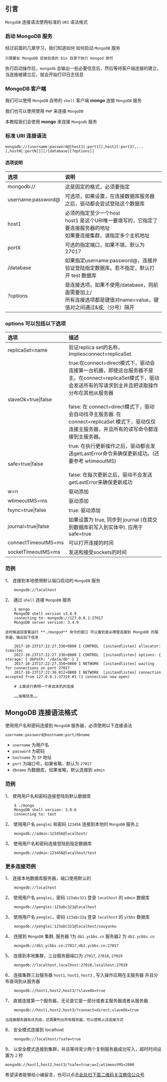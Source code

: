 ## 引言
`MongoDB` 连接语法使用标准的 `URI` 语法格式

### 启动 MongoDB 服务 ###

经过前面的几章学习，我们知道如何 如何启动 `MongoDB` 服务

```
只需要在 MongoDB 安装目录的 bin 目录下执行 mongod 即可
```

执行启动操作后，`mongodb` 会输出一些必要信息后，然后等待客户端连接的建立，当连接被建立后，就会开始打印日志信息

### MongoDB 客户端 ###

我们可以使用 `MongoDB` 自带的 `shell` 客户端 **mongo** 连接 `MongoDB` 服务

我们也可以使用使用 `PHP` 来连接 `MongoDB`

本教程我们会使用 **mongo** 来连接 `Mongodb` 服务

### 标准 URI 连接语法 ###

```
mongodb://[username:password@]host1[:port1][,host2[:port2],...[,hostN[:portN]]][/[database][?options]]
```

#### 选项说明 ####

<table> 
 <thead> 
  <tr> 
   <th align="left">选项</th> 
   <th align="left">说明</th> 
  </tr> 
 </thead> 
 <tbody> 
  <tr> 
   <td align="left">mongodb://</td> 
   <td align="left">这是固定的格式，必须要指定</td> 
  </tr> 
  <tr> 
   <td align="left">username:password@</td> 
   <td align="left">可选项，如果设置，在连接数据库服务器之后，驱动都会尝试登陆这个数据库</td> 
  </tr> 
  <tr> 
   <td align="left">host1</td> 
   <td align="left">必须的指定至少一个host<br>host1 是这个URI唯一要填写的，它指定了要连接服务器的地址<br>如果要连接集群，请指定多个主机地址</td> 
  </tr> 
  <tr> 
   <td align="left">portX</td> 
   <td align="left">可选的指定端口，如果不填，默认为27017</td> 
  </tr> 
  <tr> 
   <td align="left">/database</td> 
   <td align="left">如果指定username:password@，连接并验证登陆指定数据库。若不指定，默认打开 test 数据库</td> 
  </tr> 
  <tr> 
   <td align="left">?options</td> 
   <td align="left">是连接选项。如果不使用/database，则前面需要加上/<br>所有连接选项都是键值对name=value，键值对之间通过&或;（分号）隔开</td> 
  </tr> 
 </tbody> 
</table>

### options 可以包括以下选项 ###

<table> 
 <thead> 
  <tr> 
   <th align="left">选项</th> 
   <th align="left">描述</th> 
  </tr> 
 </thead> 
 <tbody> 
  <tr> 
   <td align="left">replicaSet=name</td> 
   <td align="left">验证replica set的名称，Impliesconnect=replicaSet.</td> 
  </tr> 
  <tr> 
   <td align="left">slaveOk=true|false</td> 
   <td align="left">true:在connect=direct模式下，驱动会连接第一台机器，即使这台服务器不是主。在connect=replicaSet模式下，驱动会发送所有的写请求到主并且把读取操作分布在其他从服务器<br><br>false: 在 connect=direct模式下，驱动会自动找寻主服务器. 在connect=replicaSet 模式下，驱动仅仅连接主服务器，并且所有的读写命令都连接到主服务器。</td> 
  </tr> 
  <tr> 
   <td align="left">safe=true|false</td> 
   <td align="left">true: 在执行更新操作之后，驱动都会发送getLastError命令来确保更新成功。(还要参考 wtimeoutMS)<br><br>false: 在每次更新之后，驱动不会发送getLastError来确保更新成功</td> 
  </tr> 
  <tr> 
   <td align="left">w=n</td> 
   <td align="left">驱动添加 </td> 
  </tr> 
  <tr> 
   <td align="left">wtimeoutMS=ms</td> 
   <td align="left">驱动添加 </td> 
  </tr> 
  <tr> 
   <td align="left">fsync=true|false</td> 
   <td align="left">true: 驱动添加 </td> 
  </tr> 
  <tr> 
   <td align="left">journal=true|false</td> 
   <td align="left">如果设置为 true, 同步到 journal (在提交到数据库前写入到实体中). 应用于 safe=true</td> 
  </tr> 
  <tr> 
   <td align="left">connectTimeoutMS=ms</td> 
   <td align="left">可以打开连接的时间</td> 
  </tr> 
  <tr> 
   <td align="left">socketTimeoutMS=ms</td> 
   <td align="left">发送和接受sockets的时间</td> 
  </tr> 
 </tbody> 
</table>

### 范例 ###

1、  连接到本地使用默认端口启动的 `MongoDB` 服务  
      
    
    
```
    mongodb://localhost
```
2、  通过 `shell` 连接 `MongoDB` 服务
    
```
    $ mongo
    MongoDB shell version v3.4.9
    connecting to: mongodb://127.0.0.1:27017
    MongoDB server version: 3.4.9
```
    
    这时候返回查看运行 **./mongod** 命令的窗口 可以看到是从哪里连接到 MongoDB 的服务器，输出如下信息
    
```
    2017-10-23T17:22:27.336+0800 I CONTROL  [initandlisten] allocator: tcmalloc
    2017-10-23T17:22:27.336+0800 I CONTROL  [initandlisten] options: { storage: { dbPath: "/data/db" } }
    2017-10-23T17:22:27.350+0800 I NETWORK  [initandlisten] waiting for connections on port 27017
    2017-10-23T17:22:36.012+0800 I NETWORK  [initandlisten] connection accepted from 127.0.0.1:37310 #1 (1 connection now open)
    
    # 上面该行表明一个来自本机的连接
    
    ……省略信息……
```

## MongoDB 连接语法格式 ##

使用用户名和密码连接到 `MongoDB` 服务器，必须使用以下连接语法

```
username:password@hostname:port/dbname
```

 *  `username` 为用户名
 *  `password` 为密码
 *  `hostname` 为 `IP` 地址
 *  `port` 为端口号，如果省略，默认为 `27017`
 *  `dbname` 为数据库，如果省略，默认连接到 `admin`

### 范例 ###

1、  使用用户名和密码连接登陆到默认数据库  
      
    
    
```
    $ ./mongo
    MongoDB shell version: 3.0.6
    connecting to: test
```
2、  使用用户名 `penglei` 和密码 `123456` 连接到本地的 `MongoDB` 服务上
    
```
    mongodb://admin:123456@localhost/
```
3、  使用用户名和密码连接登陆到指定数据库
    
```
    mongodb://admin:123456@localhost/test
```

### 更多连接范例 ###

1、  连接本地数据库服务器，端口使用默认的
    
```
    mongodb://localhost
```
2、  使用用户名 `penglei`，密码 `123abc321` 登录 `localhost` 的 `admin` 数据库
    
```
    mongodb://penglei:123abc321@localhost
```
3、  使用用户名 `penglei`，密码 `123abc32q` 登录 `localhost` 的 `ycbbs` 数据库
    
```
    mongodb://penglei:123abc321@localhost/souyunku
```
4、  连接到 `MongoDB` 集群, 服务器 1为 `db1.ycbbs.cn` 服务器2 为 `db2.ycbbs.cn`
    
```
    mongodb://db1.ycbbs.cn:27017,db2.ycbbs.cn:27017
```
5、  连接到本地集群，三台服务器端口为 `27017`, `27018`, `27019`
    
```
    mongodb://localhost,localhost:27018,localhost:27019
```
6、  连接集群三台服务器 `host1`, `host2`, `host3` , 写入操作应用在主服务器 并且分布查询到从服务器
    
```
    mongodb://host1,host2,host3/?slaveOk=true
```
7、  直接连接第一个服务器，无论是它是一部分或者主服务器或者从服务器
    
```
    mongodb://host1,host2,host3/?connect=direct;slaveOk=true
```
    
    当连接服务器有优先级，还需要列出所有服务器，可以使用上述连接方式
8、  安全模式连接到 localhost
    
```
    mongodb://localhost/?safe=true
```
9、  以安全模式连接到集群，并且等待至少两个复制服务器成功写入，超时时间设置为 `2` 秒
    
    mongodb://host1,host2,host3/?safe=true;w=2;wtimeoutMS=2000


希望读者能够给小编留言，也可以点击[此处扫下面二维码关注微信公众号](https://www.ycbbs.vip/?p=28 "此处扫下面二维码关注微信公众号")